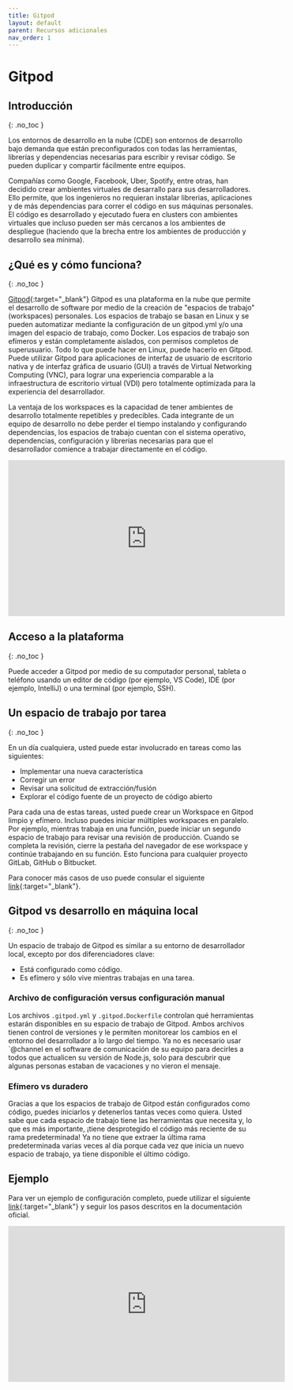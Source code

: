 ```yaml
---
title: Gitpod
layout: default
parent: Recursos adicionales
nav_order: 1
---
```


# Gitpod

## Introducción
{: .no_toc }

Los entornos de desarrollo en la nube (CDE) son entornos de desarrollo bajo demanda que están preconfigurados con todas las herramientas, 
librerías y dependencias necesarias para escribir y revisar código. Se pueden duplicar y compartir fácilmente entre equipos.

Compañías como Google, Facebook, Uber, Spotify, entre otras, han decidido crear ambientes virtuales de desarrallo para sus desarrolladores. Ello permite, 
que los ingenieros no requieran instalar librerias, aplicaciones y de más dependencias para correr el código en sus máquinas personales. 
El código es desarrollado y ejecutado fuera en clusters con ambientes virtuales que incluso pueden ser más cercanos a los ambientes de despliegue 
(haciendo que la brecha entre los ambientes de producción y desarrollo sea mínima).

## ¿Qué es y cómo funciona?
{: .no_toc }

[Gitpod](https://www.gitpod.io/){:target="_blank"} Gitpod es una plataforma en la nube que permite el desarrollo de software por medio de la creación de "espacios de trabajo" (workspaces) personales. Los espacios de trabajo se basan en Linux y se pueden automatizar mediante la configuración de un gitpod.yml y/o una imagen del espacio de trabajo, como Docker. Los espacios de trabajo son efímeros y están completamente aislados, con permisos completos de superusuario.
Todo lo que puede hacer en Linux, puede hacerlo en Gitpod. Puede utilizar Gitpod para aplicaciones de interfaz de usuario de escritorio nativa y 
de interfaz gráfica de usuario (GUI) a través de Virtual Networking Computing (VNC), para lograr una experiencia comparable a la infraestructura de 
escritorio virtual (VDI) pero totalmente optimizada para la experiencia del desarrollador.

La ventaja de los workspaces es la capacidad de tener ambientes de desarrollo totalmente repetibles y predecibles. Cada integrante de un equipo de desarrollo no debe 
perder el tiempo instalando y configurando dependencias, los espacios de trabajo cuentan con el sistema operativo, dependencias, configuración y librerías necesarias para 
que el desarrollador comience a trabajar directamente en el código.

<iframe width="560" height="315" src="https://www.youtube.com/embed/lyoc5TVWM0k?si=a7OQSD5QUTSpkESI" title="YouTube video player" frameborder="0" allow="accelerometer; autoplay; clipboard-write; encrypted-media; gyroscope; picture-in-picture; web-share" allowfullscreen></iframe>


## Acceso a la plataforma
{: .no_toc }

Puede acceder a Gitpod por medio de su computador personal, tableta o teléfono usando un editor de código (por ejemplo, VS Code), 
IDE (por ejemplo, IntelliJ) o una terminal (por ejemplo, SSH). 


## Un espacio de trabajo por tarea
{: .no_toc }

En un día cualquiera, usted puede estar involucrado en tareas como las siguientes:

- Implementar una nueva característica
- Corregir un error
- Revisar una solicitud de extracción/fusión
- Explorar el código fuente de un proyecto de código abierto
  
Para cada una de estas tareas, usted puede crear un Workspace en Gitpod limpio y efímero. 
Incluso puedes iniciar múltiples workspaces en paralelo. Por ejemplo, mientras trabaja en una función, 
puede iniciar un segundo espacio de trabajo para revisar una revisión de producción. 
Cuando se completa la revisión, cierre la pestaña del navegador de ese workspace y continúe trabajando en su función. 
Esto funciona para cualquier proyecto GitLab, GitHub o Bitbucket.

Para conocer más casos de uso puede consular el siguiente [link](https://www.gitpod.io/docs/introduction/use-cases){:target="_blank"}.

## Gitpod vs desarrollo en máquina local
{: .no_toc }

Un espacio de trabajo de Gitpod es similar a su entorno de desarrollador local, excepto por dos diferenciadores clave:
- Está configurado como código.
- Es efímero y sólo vive mientras trabajas en una tarea.

### Archivo de configuración versus configuración manual

Los archivos `.gitpod.yml` y `.gitpod.Dockerfile` controlan qué herramientas estarán disponibles en su espacio de trabajo de Gitpod. 
Ambos archivos tienen control de versiones y le permiten monitorear los cambios en el entorno del desarrollador a lo largo del tiempo. 
Ya no es necesario usar `@channel   en el software de comunicación de su equipo para decirles a todos que actualicen su versión de Node.js, 
solo para descubrir que algunas personas estaban de vacaciones y no vieron el mensaje.

### Efímero vs duradero

Gracias a que los espacios de trabajo de Gitpod están configurados como código, puedes iniciarlos y detenerlos tantas veces como quiera. 
Usted sabe que cada espacio de trabajo tiene las herramientas que necesita y, lo que es más importante, ¡tiene desprotegido el código más reciente 
de su rama predeterminada! Ya no tiene que extraer la última rama predeterminada varias veces al día porque cada vez que inicia un nuevo espacio de trabajo, 
ya tiene disponible el último código.

## Ejemplo

Para ver un ejemplo de configuración completo, puede utilizar el siguiente [link](https://www.gitpod.io/docs/configure/workspaces){:target="_blank"} y 
seguir los pasos descritos en la documentación oficial.

<iframe width="560" height="315" src="https://www.youtube.com/embed/fA2fpqP1xaM?si=V2tMKtP6ZN1OqMBT" title="YouTube video player" frameborder="0" allow="accelerometer; autoplay; clipboard-write; encrypted-media; gyroscope; picture-in-picture; web-share" allowfullscreen></iframe>
